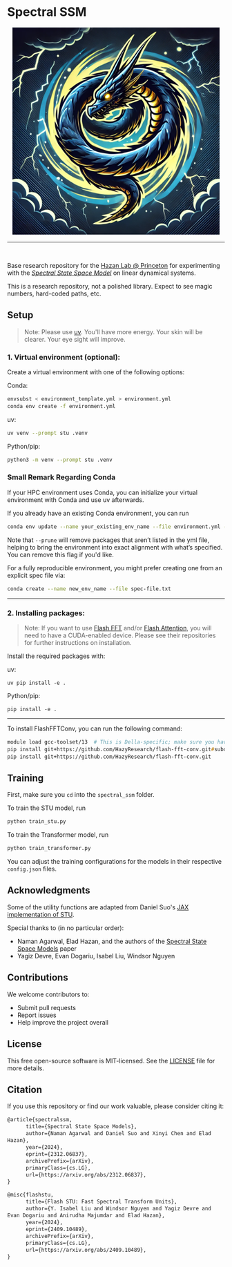 # Spectral SSM

<div align="center">
  <img src="docs/stu.webp" alt="A blue Dragon in a twister" width="480">
</div>

---

<br />

Base research repository for the [Hazan Lab @ Princeton](https://sites.google.com/view/gbrainprinceton/projects/spectral-transformers?authuser=0) for experimenting with the [<em>Spectral State Space Model</em>](https://arxiv.org/abs/2312.06837) on linear dynamical systems.

This is a research repository, not a polished library. Expect to see magic numbers, hard-coded paths, etc.

## Setup

> Note: Please use [uv](https://docs.astral.sh/uv/getting-started/installation/). You'll have more energy. Your skin will be clearer. Your eye sight will improve.

### 1. Virtual environment (optional):

Create a virtual environment with one of the following options:

Conda:
```zsh
envsubst < environment_template.yml > environment.yml
conda env create -f environment.yml
```

uv:
```zsh
uv venv --prompt stu .venv
```

Python/pip:
```zsh
python3 -m venv --prompt stu .venv
```

### Small Remark Regarding Conda

If your HPC environment uses Conda, you can initialize your virtual environment with Conda and use uv afterwards.

If you already have an existing Conda environment, you can run

```zsh
conda env update --name your_existing_env_name --file environment.yml --prune
```

Note that `--prune` will remove packages that aren’t listed in the yml file, helping to bring the environment into exact alignment with what’s specified. You can remove this flag if you'd like.

For a fully reproducible environment, you might prefer creating one from an explicit spec file via:

```zsh
conda create --name new_env_name --file spec-file.txt
```

---


### 2. Installing packages:

> Note: If you want to use [Flash FFT](https://github.com/HazyResearch/flash-fft-conv) and/or [Flash Attention](https://github.com/Dao-AILab/flash-attention), you will need to have a CUDA-enabled device. Please see their repositories for further instructions on installation.

Install the required packages with:

uv:
```python3
uv pip install -e .
```

Python/pip:
```python3
pip install -e .
```

---

To install FlashFFTConv, you can run the following command:
```zsh
module load gcc-toolset/13  # This is Della-specific; make sure you have a valid C/C++ compiler
pip install git+https://github.com/HazyResearch/flash-fft-conv.git#subdirectory=csrc/flashfftconv
pip install git+https://github.com/HazyResearch/flash-fft-conv.git
```

## Training

First, make sure you `cd` into the `spectral_ssm` folder.

To train the STU model, run

```zsh
python train_stu.py
```

To train the Transformer model, run

```zsh
python train_transformer.py
```

You can adjust the training configurations for the models in their respective `config.json` files.

## Acknowledgments

Some of the utility functions are adapted from Daniel Suo's [JAX implementation of STU](https://github.com/google-deepmind/spectral_ssm).

Special thanks to (in no particular order):
- Naman Agarwal, Elad Hazan, and the authors of the [Spectral State Space Models](https://arxiv.org/abs/2312.06837) paper
- Yagiz Devre, Evan Dogariu, Isabel Liu, Windsor Nguyen


## Contributions

We welcome contributors to:

- Submit pull requests
- Report issues
- Help improve the project overall

## License

This free open-source software is MIT-licensed. See the [LICENSE](LICENSE) file for more details.

## Citation
If you use this repository or find our work valuable, please consider citing it:

```
@article{spectralssm,
      title={Spectral State Space Models}, 
      author={Naman Agarwal and Daniel Suo and Xinyi Chen and Elad Hazan},
      year={2024},
      eprint={2312.06837},
      archivePrefix={arXiv},
      primaryClass={cs.LG},
      url={https://arxiv.org/abs/2312.06837}, 
}
```
```
@misc{flashstu,
      title={Flash STU: Fast Spectral Transform Units}, 
      author={Y. Isabel Liu and Windsor Nguyen and Yagiz Devre and Evan Dogariu and Anirudha Majumdar and Elad Hazan},
      year={2024},
      eprint={2409.10489},
      archivePrefix={arXiv},
      primaryClass={cs.LG},
      url={https://arxiv.org/abs/2409.10489}, 
}
```
